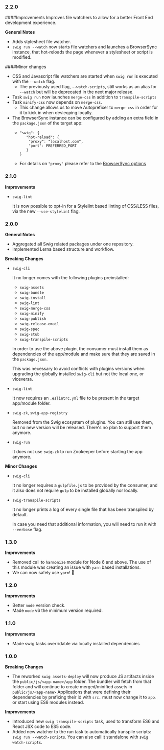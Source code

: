 ### 2.2.0 
####Improvements
Improves file watchers to allow for a better Front End development experience.

**General Notes**
 - Adds stylesheet file watcher.
 - `swig run --watch` now starts file watchers and launches a BrowserSync instance, that hot-reloads the page whenever a stylesheet or script is modified.

####Minor changes
 - CSS and Javascript file watchers are started when `swig run` is executed with the `--watch` flag. 
    - The previously used flag, `--watch-scripts`, still works as an alias for `--watch` but will be deprecated in the next major release.
 - Task `swig run` now launches `merge-css` in addition to `transpile-scripts` 
 - Task `minify-css` now depends on `merge-css`.
   - This change allows us to move Autoprefixer to `merge-css` in order for it to kick in when devleoping locally.
 - The BrowserSync instance can be configured by adding an extra field in the `package.json` of the target app:
   - ```
     "swig": {
        "hot-reload": {
         "proxy": "localhost.com",
         "port": PREFERRED_PORT
        }
     }
     ```
   - For details on `"proxy"` please refer to the [BrowserSync options](https://www.browsersync.io/docs/options#option-proxy) 

### 2.1.0
**Improvements**
  - `swig-lint`

    It is now possible to opt-in for a Stylelint based linting of CSS/LESS files, via the new
    `--use-stylelint` flag.


### 2.0.0
**General Notes**
 - Aggregated all Swig related packages under one repository.
 - Implemented Lerna based structure and workflow.

**Breaking Changes**
 - `swig-cli`

   It no longer comes with the following plugins preinstalled:
   - `swig-assets`
   - `swig-bundle`
   - `swig-install`
   - `swig-lint`
   - `swig-merge-css`
   - `swig-minify`
   - `swig-publish`
   - `swig-release-email`
   - `swig-spec`
   - `swig-stub`
   - `swig-transpile-scripts`

   In order to use the above plugin, the consumer must install them as dependencies of the
   app/module and make sure that they are saved in the `package.json`.

   This was necessary to avoid conflicts with plugins versions when upgrading the globally installed
   `swig-cli` but not the local one, or viceversa.

 - `swig-lint`

   It now requires an `.eslintrc.yml` file to be present in the target app/module
   folder.

 - `swig-zk`, `swig-app-registry`

   Removed from the Swig ecosystem of plugins. You can still use them, but no new version
   will be released. There's no plan to support them anymore.

 - `swig-run`

   It does not use `swig-zk` to run Zookeeper before starting the app anymore.

**Minor Changes**
 - `swig-cli`

    It no longer requires a `gulpfile.js` to be provided by the consumer, and it also does not
    require `gulp` to be installed globally nor locally.

 - `swig-transpile-scripts`

   It no longer prints a log of every single file that has been transpiled by default.

   In case you need that additional information, you will need to run it with `--verbose` flag.


### 1.3.0
**Improvements**
  - Removed call to `harmonize` module for Node 6 and above.
    The use of this module was creating an issue with `yarn` based installations.
  - We can now safely use `yarn`! 🍾


### 1.2.0
**Improvements**
  - Better `node` version check.
  - Made `node` v6 the minimum version required.


### 1.1.0
**Improvements**
  - Made swig tasks overridable via locally installed dependencies


### 1.0.0
**Breaking Changes**
  - The reworked `swig assets-deploy` will now produce JS artifacts inside the
    `public/js/<app-name>/app` folder. The bundler will fetch from that folder
    and will continue to create merged/minified assets in `public/js/<app-name>`
    Applications that were defining their dependencies by prefixing their id
    with `src.` must now change it to `app.` or start using ES6 modules instead.

**Improvements**
  - Introduced new `swig transpile-scripts` task, used to transform ES6 and
    React JSX code to ES5 code.
  - Added new watcher to the run task to automatically transpile scripts:
    `swig run --watch-scripts`. You can also call it standalone with
    `swig watch-scripts`.

